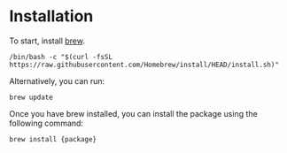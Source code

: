 <!--Title start-->

<!--Title end-->

<!--Start template-->

# Installation

To start, install [brew](https://brew.sh/).

```sh-session
/bin/bash -c "$(curl -fsSL https://raw.githubusercontent.com/Homebrew/install/HEAD/install.sh)"
```

Alternatively, you can run:

```sh-session
brew update
```

Once you have brew installed, you can install the package using the following command:

```sh-session
brew install {package}
```

<!--End template-->
